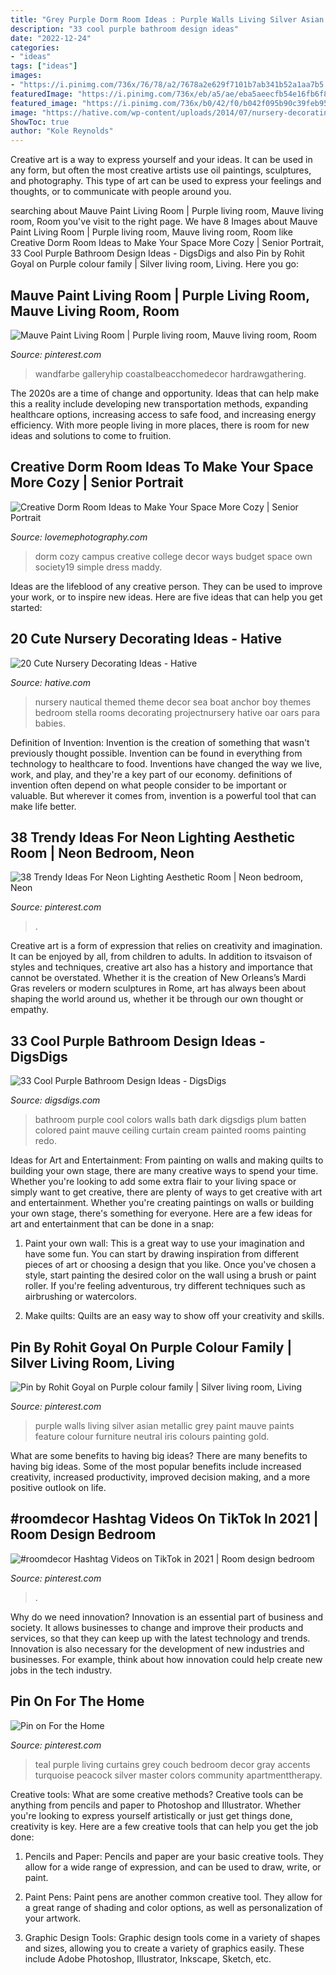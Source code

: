 ```yaml
---
title: "Grey Purple Dorm Room Ideas : Purple Walls Living Silver Asian Metallic Grey Paint Mauve Paints Feature Colour Furniture Neutral Iris Colours Painting Gold"
description: "33 cool purple bathroom design ideas"
date: "2022-12-24"
categories:
- "ideas"
tags: ["ideas"]
images:
- "https://i.pinimg.com/736x/76/78/a2/7678a2e629f7101b7ab341b52a1aa7b5.jpg"
featuredImage: "https://i.pinimg.com/736x/eb/a5/ae/eba5aeecfb54e16fb6f8eea506c31d68--teal-curtains-grey-couches.jpg"
featured_image: "https://i.pinimg.com/736x/b0/42/f0/b042f095b90c39feb95717bdf8d2cfe3.jpg"
image: "https://hative.com/wp-content/uploads/2014/07/nursery-decorating-ideas/2-nautical-baby-girl-nursery.jpg"
ShowToc: true
author: "Kole Reynolds"
---
```



Creative art is a way to express yourself and your ideas. It can be used in any form, but often the most creative artists use oil paintings, sculptures, and photography. This type of art can be used to express your feelings and thoughts, or to communicate with people around you.

	

		
searching about Mauve Paint Living Room | Purple living room, Mauve living room, Room you've visit to the right page. We have 8 Images about Mauve Paint Living Room | Purple living room, Mauve living room, Room like Creative Dorm Room Ideas to Make Your Space More Cozy | Senior Portrait, 33 Cool Purple Bathroom Design Ideas - DigsDigs and also Pin by Rohit Goyal on Purple colour family | Silver living room, Living. Here you go:
		
    
## Mauve Paint Living Room | Purple Living Room, Mauve Living Room, Room

<img loading=lazy src="https://i.pinimg.com/736x/b0/42/f0/b042f095b90c39feb95717bdf8d2cfe3.jpg" onerror="this.onerror=null;this.src='https://tse3.mm.bing.net/th?id=OIP.j_WsS5tumIgyzQKk9SdGPwHaKV&amp;pid=15.1';" alt="Mauve Paint Living Room | Purple living room, Mauve living room, Room">

_Source: pinterest.com_

>wandfarbe galleryhip coastalbeacchomedecor hardrawgathering. 

	

The 2020s are a time of change and opportunity. Ideas that can help make this a reality include developing new transportation methods, expanding healthcare options, increasing access to safe food, and increasing energy efficiency. With more people living in more places, there is room for new ideas and solutions to come to fruition.

    
## Creative Dorm Room Ideas To Make Your Space More Cozy | Senior Portrait

<img loading=lazy src="https://lovemephotography.com/wp-content/uploads/2016/09/image6-1.jpg" onerror="this.onerror=null;this.src='https://tse1.mm.bing.net/th?id=OIP.VZjQClq2MQpwuUetbi1j4wHaFd&amp;pid=15.1';" alt="Creative Dorm Room Ideas to Make Your Space More Cozy | Senior Portrait">

_Source: lovemephotography.com_

>dorm cozy campus creative college decor ways budget space own society19 simple dress maddy. 

	

Ideas are the lifeblood of any creative person. They can be used to improve your work, or to inspire new ideas. Here are five ideas that can help you get started: 

    
## 20 Cute Nursery Decorating Ideas - Hative

<img loading=lazy src="https://hative.com/wp-content/uploads/2014/07/nursery-decorating-ideas/2-nautical-baby-girl-nursery.jpg" onerror="this.onerror=null;this.src='https://tse4.mm.bing.net/th?id=OIP.ABX9g5kD0Vs9sHWxfxkPOAHaLH&amp;pid=15.1';" alt="20 Cute Nursery Decorating Ideas - Hative">

_Source: hative.com_

>nursery nautical themed theme decor sea boat anchor boy themes bedroom stella rooms decorating projectnursery hative oar oars para babies. 

	

Definition of Invention:
Invention is the creation of something that wasn't previously thought possible. Invention can be found in everything from technology to healthcare to food. Inventions have changed the way we live, work, and play, and they're a key part of our economy. definitions of invention often depend on what people consider to be important or valuable. But wherever it comes from, invention is a powerful tool that can make life better.

    
## 38 Trendy Ideas For Neon Lighting Aesthetic Room | Neon Bedroom, Neon

<img loading=lazy src="https://i.pinimg.com/736x/76/78/a2/7678a2e629f7101b7ab341b52a1aa7b5.jpg" onerror="this.onerror=null;this.src='https://tse2.mm.bing.net/th?id=OIP.ubHx1BTJT2IPpeuOmKwPoQAAAA&amp;pid=15.1';" alt="38 Trendy Ideas For Neon Lighting Aesthetic Room | Neon bedroom, Neon">

_Source: pinterest.com_

>. 

	

Creative art is a form of expression that relies on creativity and imagination. It can be enjoyed by all, from children to adults. In addition to itsvaison of styles and techniques, creative art also has a history and importance that cannot be overstated. Whether it is the creation of New Orleans’s Mardi Gras revelers or modern sculptures in Rome, art has always been about shaping the world around us, whether it be through our own thought or empathy.

    
## 33 Cool Purple Bathroom Design Ideas - DigsDigs

<img loading=lazy src="http://www.digsdigs.com/photos/purple-bathroom-design-ideas-16.jpg" onerror="this.onerror=null;this.src='https://tse3.mm.bing.net/th?id=OIP.7Bj8p2jWkWQBeReI2UdUcAHaLI&amp;pid=15.1';" alt="33 Cool Purple Bathroom Design Ideas - DigsDigs">

_Source: digsdigs.com_

>bathroom purple cool colors walls bath dark digsdigs plum batten colored paint mauve ceiling curtain cream painted rooms painting redo. 

	

Ideas for Art and Entertainment: From painting on walls and making quilts to building your own stage, there are many creative ways to spend your time.
Whether you're looking to add some extra flair to your living space or simply want to get creative, there are plenty of ways to get creative with art and entertainment. Whether you're creating paintings on walls or building your own stage, there's something for everyone. Here are a few ideas for art and entertainment that can be done in a snap:
1. Paint your own wall: This is a great way to use your imagination and have some fun. You can start by drawing inspiration from different pieces of art or choosing a design that you like. Once you've chosen a style, start painting the desired color on the wall using a brush or paint roller. If you're feeling adventurous, try different techniques such as airbrushing or watercolors.

2. Make quilts: Quilts are an easy way to show off your creativity and skills.

    
## Pin By Rohit Goyal On Purple Colour Family | Silver Living Room, Living

<img loading=lazy src="https://i.pinimg.com/736x/0b/5c/78/0b5c78baf4656a880e38b65ae876a857--asian-paints-purple-walls.jpg" onerror="this.onerror=null;this.src='https://tse2.mm.bing.net/th?id=OIP.FdMwoxxH31xLjgU1hOymuQHaEq&amp;pid=15.1';" alt="Pin by Rohit Goyal on Purple colour family | Silver living room, Living">

_Source: pinterest.com_

>purple walls living silver asian metallic grey paint mauve paints feature colour furniture neutral iris colours painting gold. 

	

What are some benefits to having big ideas?
There are many benefits to having big ideas. Some of the most popular benefits include increased creativity, increased productivity, improved decision making, and a more positive outlook on life.

    
## #roomdecor Hashtag Videos On TikTok In 2021 | Room Design Bedroom

<img loading=lazy src="https://i.pinimg.com/736x/e5/4c/76/e54c76685721c0284ace5f9e32d62efe.jpg" onerror="this.onerror=null;this.src='https://tse1.mm.bing.net/th?id=OIP.a8gVaUXBftxgBx-cX91CYQHaNK&amp;pid=15.1';" alt="#roomdecor Hashtag Videos on TikTok in 2021 | Room design bedroom">

_Source: pinterest.com_

>. 

	

Why do we need innovation?
Innovation is an essential part of business and society. It allows businesses to change and improve their products and services, so that they can keep up with the latest technology and trends. Innovation is also necessary for the development of new industries and businesses. For example, think about how innovation could help create new jobs in the tech industry.

    
## Pin On For The Home

<img loading=lazy src="https://i.pinimg.com/736x/eb/a5/ae/eba5aeecfb54e16fb6f8eea506c31d68--teal-curtains-grey-couches.jpg" onerror="this.onerror=null;this.src='https://tse2.mm.bing.net/th?id=OIP.Id6BHQv_V8m3u855U4FY9QHaJ3&amp;pid=15.1';" alt="Pin on For the Home">

_Source: pinterest.com_

>teal purple living curtains grey couch bedroom decor gray accents turquoise peacock silver master colors community apartmenttherapy. 

	

Creative tools: What are some creative methods?
Creative tools can be anything from pencils and paper to Photoshop and Illustrator. Whether you're looking to express yourself artistically or just get things done, creativity is key. Here are a few creative tools that can help you get the job done:
1. Pencils and Paper: Pencils and paper are your basic creative tools. They allow for a wide range of expression, and can be used to draw, write, or paint.

2. Paint Pens: Paint pens are another common creative tool. They allow for a great range of shading and color options, as well as personalization of your artwork.

3. Graphic Design Tools: Graphic design tools come in a variety of shapes and sizes, allowing you to create a variety of graphics easily. These include Adobe Photoshop, Illustrator, Inkscape, Sketch, etc.

